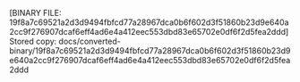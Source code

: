 [BINARY FILE: 19f8a7c69521a2d3d9494fbfcd77a28967dca0b6f602d3f51860b23d9e640a2cc9f276907dcaf6eff4ad6e4a412eec553dbd83e65702e0df6f2d5fea2ddd]
Stored copy: docs/converted-binary/19f8a7c69521a2d3d9494fbfcd77a28967dca0b6f602d3f51860b23d9e640a2cc9f276907dcaf6eff4ad6e4a412eec553dbd83e65702e0df6f2d5fea2ddd
